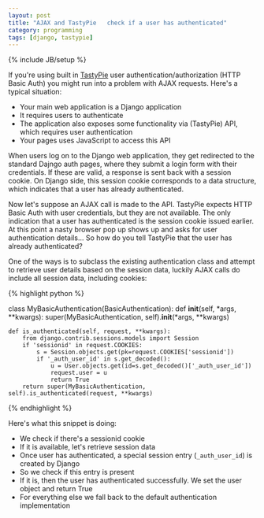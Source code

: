 ```yaml
---
layout: post
title: "AJAX and TastyPie   check if a user has authenticated"
category: programming
tags: [django, tastypie]
---
```

{% include JB/setup %}

If you're using built in [TastyPie](https://github.com/toastdriven/django-tastypie) user authentication/authorization (HTTP Basic Auth) you might run into a problem with AJAX requests. Here's a typical situation:

* Your main web application is a Django application
* It requires users to authenticate
* The application also exposes some functionality via (TastyPie) API, which requires user authentication
* Your pages uses JavaScript to access this API

When users log on to the Django web application, they get redirected to the standard Dajngo auth pages, where they submit a login form with their credentials. If these are valid, a response is sent back with a session cookie. On Django side, this session cookie corresponds to a data structure, which indicates that a user has already authenticated.

Now let's suppose an AJAX call is made to the API. TastyPie expects HTTP Basic Auth with user credentials, but they are not available. The only indication that a user has authenticated is the session cookie issued earlier. At this point a nasty browser pop up shows up and asks for user authentication details... So how do you tell TastyPie that the user has already authenticated?

One of the ways is to subclass the existing authentication class and attempt to retrieve user details based on the session data, luckily AJAX calls do include all session data, including cookies:

{% highlight python %}

class MyBasicAuthentication(BasicAuthentication):
    def __init__(self, *args, **kwargs):
        super(MyBasicAuthentication, self).__init__(*args, **kwargs)
 
    def is_authenticated(self, request, **kwargs):
        from django.contrib.sessions.models import Session
        if 'sessionid' in request.COOKIES:
            s = Session.objects.get(pk=request.COOKIES['sessionid'])
            if '_auth_user_id' in s.get_decoded():
                u = User.objects.get(id=s.get_decoded()['_auth_user_id'])
                request.user = u
                return True
        return super(MyBasicAuthentication, self).is_authenticated(request, **kwargs)

{% endhighlight %}

Here's what this snippet is doing:

* We check if there's a sessionid cookie
* If it is available, let's retrieve session data
* Once user has authenticated, a special session entry (`_auth_user_id`) is created by Django
* So we check if this entry is present
* If it is, then the user has authenticated successfully. We set the user object and return True
* For everything else we fall back to the default authentication implementation
